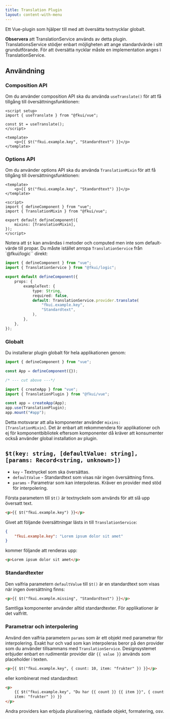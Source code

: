 ```yaml
---
title: Translation Plugin
layout: content-with-menu
---
```


Ett Vue-plugin som hjälper till med att översätta textnycklar globalt.

**Observera** att TranslationService används av detta plugin. TranslationsService stödjer enbart möjligheten att ange standardvärde i sitt grundutförande. För att översätta nycklar måste en implementation anges i TranslationService.

## Användning

### Composition API

Om du använder composition API ska du använda `useTranslate()` för att få tillgång till översättningsfunktionen:

```vue static
<script setup>
import { useTranslate } from "@fkui/vue";

const $t = useTranslate();
</script>

<template>
    <p>{{ $t("fkui.example.key", "Standardtext") }}</p>
</template>
```

### Options API

Om du använder options API ska du använda `TranslationMixin` för att få tillgång till översättningsfunktionen:

```vue static
<template>
    <p>{{ $t("fkui.example.key", "Standardtext") }}</p>
</template>

<script>
import { defineComponent } from "vue";
import { TranslationMixin } from "@fkui/vue";

export default defineComponent({
    mixins: [TranslationMixin],
});
</script>
```

Notera att `$t` kan användas i metoder och computed men inte som default-värde till propar.
Du måste istället anropa `TranslationService` från `@fkui/logic`` direkt:

```ts
import { defineComponent } from "vue";
import { TranslationService } from "@fkui/logic";

export default defineComponent({
    props: {
        exampleText: {
            type: String,
            required: false,
            default: TranslationService.provider.translate(
                "fkui.example.key",
                "Standardtext",
            ),
        },
    },
});
```

### Globalt

Du installerar plugin globalt för hela applikationen genom:

```ts
import { defineComponent } from "vue";

const App = defineComponent({});

/* --- cut above ---*/

import { createApp } from "vue";
import { TranslationPlugin } from "@fkui/vue";

const app = createApp(App);
app.use(TranslationPlugin);
app.mount("#app");
```

Detta motsvarar att alla komponenter använder `mixins: [TranslationMixin]`.
Det är enbart att rekommendera för applikationer och ej för komponentbibliotek eftersom komponenter då kräver att konsumenter också använder global installation av plugin.

## `$t(key: string, [defaultValue: string], [params: Record<string, unknown>])`

- `key` - Textnyckel som ska översättas.
- `defaultValue` - Standardtext som visas när ingen översättning finns.
- `params` - Parametrar som kan interpoleras. Kräver en provider med stöd för interpolering.

Första parametern till `$t()` är textnyckeln som används för att slå upp översatt text.

```html static
<p>{{ $t("fkui.example.key") }}</p>
```

Givet att följande översättningar lästs in till `TranslationService`:

```json
{
    "fkui.example.key": "Lorem ipsum dolor sit amet"
}
```

kommer följande att renderas upp:

```html static
<p>Lorem ipsum dolor sit amet</p>
```

### Standardtexter

Den valfria parametern `defaultValue` till `$t()` är en standardtext som visas när ingen översättning finns:

```html static
<p>{{ $t("fkui.example.missing", "Standardtext") }}</p>
```

Samtliga komponenter använder alltid standardtexter.
För applikationer är det valfritt.

### Parametrar och interpolering

Använd den valfria parametern `params` som är ett objekt med parametrar för interpolering.
Exakt hur och vad som kan interpoleras beror på den provider som du använder tillsammans med `TranslationService`.
Designsystemet erbjuder enbart en rudimentär provider där `{{ value }}` används som placeholder i texten.

```html static
<p>{{ $t("fkui.example.key", { count: 10, item: "frukter" }) }}</p>
```

eller kombinerat med standardtext:

```html static
<p>
    {{ $t("fkui.example.key", "Du har {{ count }} {{ item }}", { count: 10,
    item: "frukter" }) }}
</p>
```

Andra providers kan erbjuda pluralisering, nästlade objekt, formatering, osv.

